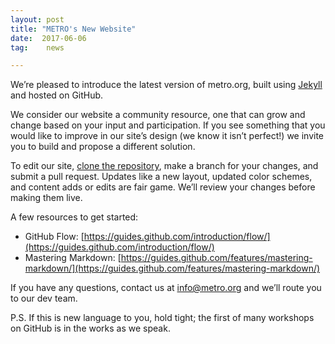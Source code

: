 ```yaml
---
layout: post
title: "METRO's New Website"
date:  2017-06-06
tag:	news

---
```


We’re pleased to introduce the latest version of metro.org, built using [Jekyll](https://jekyllrb.com/) and hosted on GitHub.

We consider our website a community resource, one that can grow and change based on your input and participation. If you see something that you would like to improve in our site’s design (we know it isn’t perfect!) we invite you to build and propose a different solution.

To edit our site, [clone the repository](https://github.com/mnylc/mnylc.github.io), make a branch for your changes, and submit a pull request. Updates like a new layout, updated color schemes, and content adds or edits are fair game. We’ll review your changes before making them live.

A few resources to get started:

* GitHub Flow: [https://guides.github.com/introduction/flow/](https://guides.github.com/introduction/flow/)
* Mastering Markdown: [https://guides.github.com/features/mastering-markdown/](https://guides.github.com/features/mastering-markdown/)

If you have any questions, contact us at info@metro.org and we’ll route you to our dev team.

P.S. If this is new language to you, hold tight; the first of many workshops on GitHub is in the works as we speak.
